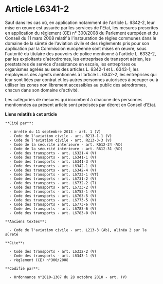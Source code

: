 # Article L6341-2

Sauf dans les cas où, en application notamment de l'article L. 6342-2, leur mise en œuvre est assurée par les services de
l'Etat, les mesures prescrites en application du règlement (CE) n° 300/2008 du Parlement européen et du Conseil du 11 mars
2008 relatif à l'instauration de règles communes dans le domaine de la sûreté de l'aviation civile et des règlements pris
pour son application par la Commission européenne sont mises en œuvre, sous l'autorité du titulaire des pouvoirs de police
mentionné à l'article L. 6332-2, par les exploitants d'aérodromes, les entreprises de transport aérien, les prestataires de
service d'assistance en escale, les entreprises ou organismes agréés au sens des articles L. 6342-1 et L. 6343-1, les
employeurs des agents mentionnés à l'article L. 6342-2, les entreprises qui leur sont liées par contrat et les autres
personnes autorisées à occuper ou à utiliser les zones non librement accessibles au public des aérodromes, chacun dans son
domaine d'activité. 

Les catégories de mesures qui incombent à chacune des personnes mentionnées au présent article sont précisées par décret en
Conseil d'Etat.

**Liens relatifs à cet article**

	**Cité par**:

	  - Arrêté du 11 septembre 2013 - art. 1 (V)
	  - Code de l'aviation civile - art. R213-1-1 (V)
	  - Code de l'aviation civile - art. R213-3-3 (V)
	  - Code de la sécurité intérieure - art. R612-24 (VD)
	  - Code de la sécurité intérieure - art. R612-31 (VD)
	  - Code des transports - art. L6321-4 (V)
	  - Code des transports - art. L6341-1 (V)
	  - Code des transports - art. L6341-3 (V)
	  - Code des transports - art. L6342-1 (V)
	  - Code des transports - art. L6342-4 (V)
	  - Code des transports - art. L6723-1 (VT)
	  - Code des transports - art. L6731-2 (V)
	  - Code des transports - art. L6732-2 (T)
	  - Code des transports - art. L6733-2 (V)
	  - Code des transports - art. L6753-1 (V)
	  - Code des transports - art. L6763-5 (V)
	  - Code des transports - art. L6773-5 (V)
	  - Code des transports - art. L6773-6 (V)
	  - Code des transports - art. L6783-6 (V)
	  - Code des transports - art. L6783-8 (V)

	**Anciens textes**:

	  - Code de l'aviation civile - art. L213-3 (Ab), alinéa 2 sur la sûreté

	**Cite**:

	  - Code des transports - art. L6332-2 (V)
	  - Code des transports - art. L6343-1 (V)
	  - règlement (CE) n°300/2008

	**Codifié par**:

	  - Ordonnance n°2010-1307 du 28 octobre 2010 - art. (V)
